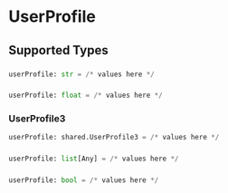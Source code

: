 # UserProfile


## Supported Types

### 

```python
userProfile: str = /* values here */
```

### 

```python
userProfile: float = /* values here */
```

### UserProfile3

```python
userProfile: shared.UserProfile3 = /* values here */
```

### 

```python
userProfile: list[Any] = /* values here */
```

### 

```python
userProfile: bool = /* values here */
```

